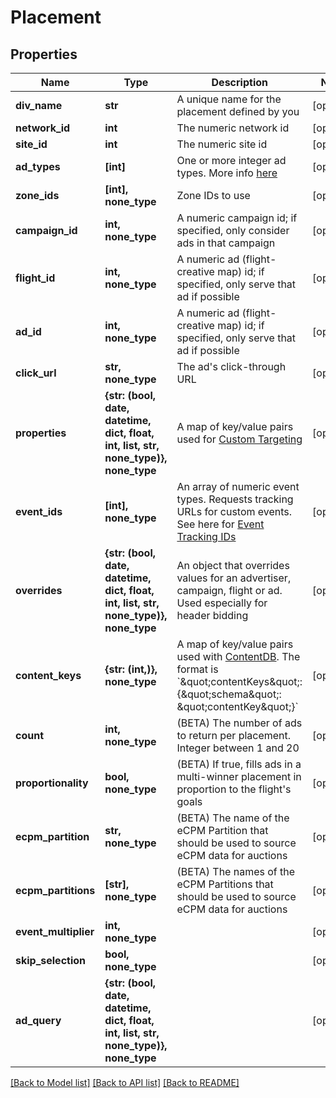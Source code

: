 # Placement


## Properties
Name | Type | Description | Notes
------------ | ------------- | ------------- | -------------
**div_name** | **str** | A unique name for the placement defined by you | [optional] 
**network_id** | **int** | The numeric network id | [optional] 
**site_id** | **int** | The numeric site id | [optional] 
**ad_types** | **[int]** | One or more integer ad types. More info [here](https://dev.adzerk.com/docs/ad-sizes) | [optional] 
**zone_ids** | **[int], none_type** | Zone IDs to use | [optional] 
**campaign_id** | **int, none_type** | A numeric campaign id; if specified, only consider ads in that campaign | [optional] 
**flight_id** | **int, none_type** | A numeric ad (flight-creative map) id; if specified, only serve that ad if possible | [optional] 
**ad_id** | **int, none_type** | A numeric ad (flight-creative map) id; if specified, only serve that ad if possible | [optional] 
**click_url** | **str, none_type** | The ad&#39;s click-through URL | [optional] 
**properties** | **{str: (bool, date, datetime, dict, float, int, list, str, none_type)}, none_type** | A map of key/value pairs used for [Custom Targeting](https://dev.adzerk.com/docs/custom-targeting) | [optional] 
**event_ids** | **[int], none_type** | An array of numeric event types. Requests tracking URLs for custom events. See here for [Event Tracking IDs](https://dev.adzerk.com/v1.0/docs/custom-event-tracking) | [optional] 
**overrides** | **{str: (bool, date, datetime, dict, float, int, list, str, none_type)}, none_type** | An object that overrides values for an advertiser, campaign, flight or ad. Used especially for header bidding | [optional] 
**content_keys** | **{str: (int,)}, none_type** | A map of key/value pairs used with [ContentDB](https://dev.adzerk.com/docs/contentdb-1). The format is &#x60;\&quot;contentKeys\&quot;: {\&quot;schema\&quot;: \&quot;contentKey\&quot;}&#x60; | [optional] 
**count** | **int, none_type** | (BETA) The number of ads to return per placement. Integer between 1 and 20 | [optional] 
**proportionality** | **bool, none_type** | (BETA) If true, fills ads in a multi-winner placement in proportion to the flight&#39;s goals | [optional] 
**ecpm_partition** | **str, none_type** | (BETA) The name of the eCPM Partition that should be used to source eCPM data for auctions | [optional] 
**ecpm_partitions** | **[str], none_type** | (BETA) The names of the eCPM Partitions that should be used to source eCPM data for auctions | [optional] 
**event_multiplier** | **int, none_type** |  | [optional] 
**skip_selection** | **bool, none_type** |  | [optional] 
**ad_query** | **{str: (bool, date, datetime, dict, float, int, list, str, none_type)}, none_type** |  | [optional] 

[[Back to Model list]](../README.md#documentation-for-models) [[Back to API list]](../README.md#documentation-for-api-endpoints) [[Back to README]](../README.md)


